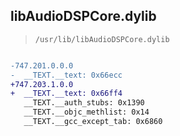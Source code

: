 ## libAudioDSPCore.dylib

> `/usr/lib/libAudioDSPCore.dylib`

```diff

-747.201.0.0.0
-  __TEXT.__text: 0x66ecc
+747.203.1.0.0
+  __TEXT.__text: 0x66ff4
   __TEXT.__auth_stubs: 0x1390
   __TEXT.__objc_methlist: 0x14
   __TEXT.__gcc_except_tab: 0x6860

```

